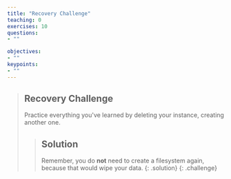 ```yaml
---
title: "Recovery Challenge"
teaching: 0
exercises: 10
questions:
- ""

objectives:
- ""
keypoints:
- ""
---
```




> ## Recovery Challenge
> Practice everything you've learned by deleting your instance, creating another one.
> > ## Solution
> > Remember, you do __not__ need to create a filesystem again, because that would wipe your data.
> {: .solution}
{: .challenge}
